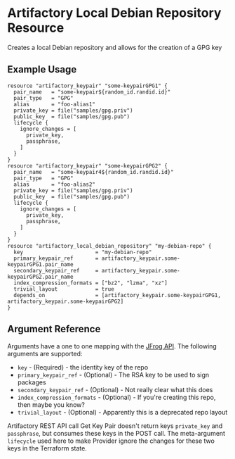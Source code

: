# Artifactory Local Debian Repository Resource

Creates a local Debian repository and allows for the creation of a GPG key 

## Example Usage

```hcl
resource "artifactory_keypair" "some-keypairGPG1" {
  pair_name   = "some-keypair${random_id.randid.id}"
  pair_type   = "GPG"
  alias       = "foo-alias1"
  private_key = file("samples/gpg.priv")
  public_key  = file("samples/gpg.pub")
  lifecycle {
    ignore_changes = [
      private_key,
      passphrase,
    ]
  }
}
resource "artifactory_keypair" "some-keypairGPG2" {
  pair_name   = "some-keypair4${random_id.randid.id}"
  pair_type   = "GPG"
  alias       = "foo-alias2"
  private_key = file("samples/gpg.priv")
  public_key  = file("samples/gpg.pub")
  lifecycle {
    ignore_changes = [
      private_key,
      passphrase,
    ]
  }
}
resource "artifactory_local_debian_repository" "my-debian-repo" {
  key                       = "my-debian-repo"
  primary_keypair_ref       = artifactory_keypair.some-keypairGPG1.pair_name
  secondary_keypair_ref     = artifactory_keypair.some-keypairGPG2.pair_name
  index_compression_formats = ["bz2", "lzma", "xz"]
  trivial_layout            = true
  depends_on                = [artifactory_keypair.some-keypairGPG1, artifactory_keypair.some-keypairGPG2]
}
```

## Argument Reference

Arguments have a one to one mapping with the [JFrog API](https://www.jfrog.com/confluence/display/RTF/Repository+Configuration+JSON). The following arguments are supported:

* `key` - (Required) - the identity key of the repo
* `primary_keypair_ref` - (Optional) - The RSA key to be used to sign packages
* `secondary_keypair_ref` - (Optional) - Not really clear what this does
* `index_compression_formats` - (Optional) - If you're creating this repo, then maybe you know?
* `trivial_layout` - (Optional) - Apparently this is a deprecated repo layout

Artifactory REST API call Get Key Pair doesn't return keys `private_key` and `passphrase`, but consumes these keys in the POST call.
The meta-argument `lifecycle` used here to make Provider ignore the changes for these two keys in the Terraform state.